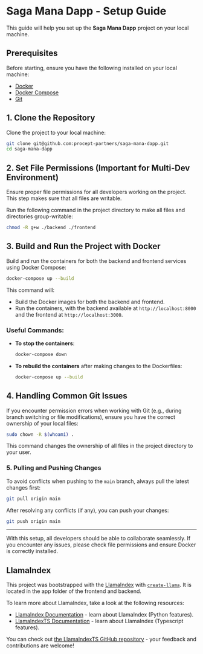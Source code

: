 # Saga Mana Dapp - Setup Guide

This guide will help you set up the **Saga Mana Dapp** project on your local machine.

## Prerequisites

Before starting, ensure you have the following installed on your local machine:
- [Docker](https://docs.docker.com/get-docker/)
- [Docker Compose](https://docs.docker.com/compose/install/)
- [Git](https://git-scm.com/)

## 1. Clone the Repository

Clone the project to your local machine:

```bash
git clone git@github.com:procept-partners/saga-mana-dapp.git
cd saga-mana-dapp
```

## 2. Set File Permissions (Important for Multi-Dev Environment)

Ensure proper file permissions for all developers working on the project. This step makes sure that all files are writable.

Run the following command in the project directory to make all files and directories group-writable:

```bash
chmod -R g+w ./backend ./frontend
```

## 3. Build and Run the Project with Docker

Build and run the containers for both the backend and frontend services using Docker Compose:

```bash
docker-compose up --build
```

This command will:
- Build the Docker images for both the backend and frontend.
- Run the containers, with the backend available at `http://localhost:8000` and the frontend at `http://localhost:3000`.

### Useful Commands:

- **To stop the containers**:
  ```bash
  docker-compose down
  ```

- **To rebuild the containers** after making changes to the Dockerfiles:
  ```bash
  docker-compose up --build
  ```

## 4. Handling Common Git Issues

If you encounter permission errors when working with Git (e.g., during branch switching or file modifications), ensure you have the correct ownership of your local files:

```bash
sudo chown -R $(whoami) .
```

This command changes the ownership of all files in the project directory to your user.

### 5. Pulling and Pushing Changes

To avoid conflicts when pushing to the `main` branch, always pull the latest changes first:

```bash
git pull origin main
```

After resolving any conflicts (if any), you can push your changes:

```bash
git push origin main
```

---

With this setup, all developers should be able to collaborate seamlessly. If you encounter any issues, please check file permissions and ensure Docker is correctly installed.

## LlamaIndex

This project was bootstrapped with the [LlamaIndex](https://www.llamaindex.ai/) with [`create-llama`](https://github.com/run-llama/LlamaIndexTS/tree/main/packages/create-llama). It is located in the app folder of the frontend and backend.

To learn more about LlamaIndex, take a look at the following resources:

- [LlamaIndex Documentation](https://docs.llamaindex.ai) - learn about LlamaIndex (Python features).
- [LlamaIndexTS Documentation](https://ts.llamaindex.ai) - learn about LlamaIndex (Typescript features).

You can check out [the LlamaIndexTS GitHub repository](https://github.com/run-llama/LlamaIndexTS) - your feedback and contributions are welcome!
